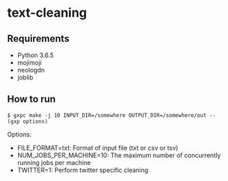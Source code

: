 # text-cleaning

## Requirements
- Python 3.6.5
- mojimoji
- neologdn
- joblib

## How to run

    $ gxpc make -j 10 INPUT_DIR=/somewhere OUTPUT_DIR=/somewhere/out -- (gxp options)

Options:

- FILE_FORMAT=txt: Format of input file (txt or csv or tsv)
- NUM_JOBS_PER_MACHINE=10: The maximum number of concurrently running jobs per machine
- TWITTER=1: Perform twitter specific cleaning
